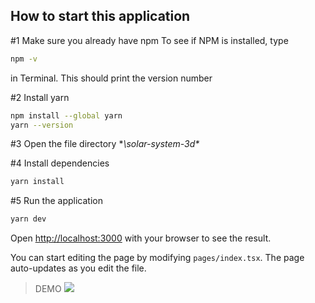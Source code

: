 ## How to start this application

#1 Make sure you already have npm
To see if NPM is installed, type 

```bash 
npm -v 
``` 
in Terminal. This should print the version number

#2 Install yarn 

```bash 
npm install --global yarn
yarn --version
```

#3 Open the file directory **\solar-system-3d\**

#4 Install dependencies
```bash 
yarn install
```

#5 Run the application
```bash
yarn dev
```

Open [http://localhost:3000](http://localhost:3000) with your browser to see the result.

You can start editing the page by modifying `pages/index.tsx`. The page auto-updates as you edit the file.

> DEMO
![](https://github.com/dikiogres/solar-system-3d/blob/main/_demo/solarSystem%20.gif)

